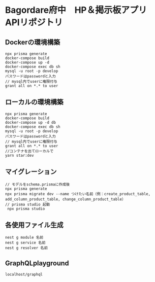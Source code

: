 # Bagordare府中　HP＆掲示板アプリ　APIリポジトリ

## Dockerの環境構築
```
npx prisma generate
docker-compose build
docker-compose up -d
docker-compose exec db sh
mysql -u root -p develop
パスワードはpasswordと入力
// mysql内でuserに権限付与
grant all on *.* to user
```

## ローカルの環境構築
```
npx prisma generate
docker-compose build
docker-compose up -d db
docker-compose exec db sh
mysql -u root -p develop
パスワードはpasswordと入力
// mysql内でuserに権限付与
grant all on *.* to user
//コンテナを出てローカルで
yarn star:dev
```

## マイグレーション

```
// モデルをschema.prismaに作成後
npx prisma generate
npx prisma migrate dev --name つけたい名前（例：create_product_table, add_column_product_table, change_column_product_table）
// prisma studio 起動
 npx prisma studio
```

## 各使用ファイル生成
```
nest g module 名前
nest g service 名前
nest g resolver 名前
```

## GraphQLplayground

```
localhost/graphql
```

